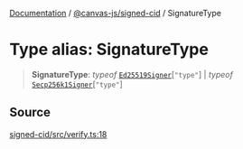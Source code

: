 [Documentation](../../../index.md) / [@canvas-js/signed-cid](../index.md) / SignatureType

# Type alias: SignatureType

> **SignatureType**: *typeof* [`Ed25519Signer`](../classes/Ed25519Signer.md)\[`"type"`\] \| *typeof* [`Secp256k1Signer`](../classes/Secp256k1Signer.md)\[`"type"`\]

## Source

[signed-cid/src/verify.ts:18](https://github.com/canvasxyz/canvas/blob/4c6b729f/packages/signed-cid/src/verify.ts#L18)
